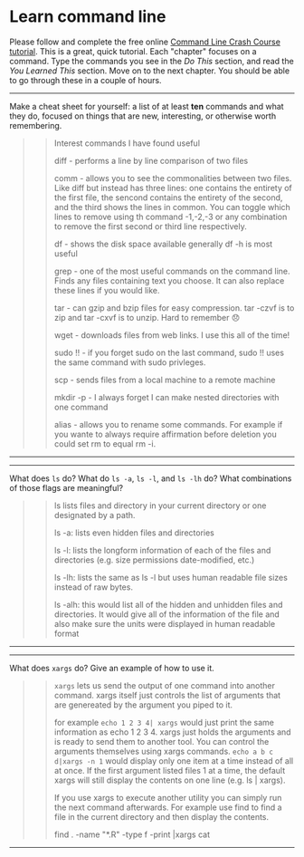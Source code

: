 # Learn command line

Please follow and complete the free online [Command Line Crash Course
tutorial](http://cli.learncodethehardway.org/book/). This is a great,
quick tutorial. Each "chapter" focuses on a command. Type the commands
you see in the _Do This_ section, and read the _You Learned This_
section. Move on to the next chapter. You should be able to go through
these in a couple of hours.


---

Make a cheat sheet for yourself: a list of at least **ten** commands and what they do, focused on things that are new, interesting, or otherwise worth remembering.

> > Interest commands I have found useful
> > 
> > diff - performs a line by line comparison of two files
> > 
> > comm - allows you to see the commonalities between two files. Like diff but instead has three lines: one contains the entirety of the first file, the sencond contains the entirety of the second, and the third shows the lines in common. You can toggle which lines to remove using th command -1,-2,-3 or any combination to remove the first second or third line respectively.
> > 
> > df - shows the disk space available generally df -h is most useful
> > 
> > grep - one of the most useful commands on the command line. Finds any files containing text you choose. It can also replace these lines if you would like. 
> > 
> > tar - can gzip and bzip files for easy compression. tar -czvf is to zip and tar -cxvf is to unzip. Hard to remember :disappointed:
> > 
> > wget - downloads files from web links. I use this all of the time! 
> > 
> > sudo !! - if you forget sudo on the last command, sudo !! uses the same command with sudo privleges. 
> > 
> > scp - sends files from a local machine to a remote machine
> > 
> > mkdir -p - I always forget I can make nested directories with one command
> > 
> > alias - allows you to rename some commands. For example if you wante to always require affirmation before deletion you could set rm to equal rm -i.
> > 

---


---

What does `ls` do? What do `ls -a`, `ls -l`, and `ls -lh` do? What combinations of those flags are meaningful?

> > ls lists files and directory in your current directory or one designated by a path. 
> > 
> > ls -a: lists even hidden files and directories
> > 
> > ls -l: lists the longform information of each of the files and directories (e.g. size permissions date-modified, etc.)
> > 
> > ls -lh: lists the same as ls -l but uses human readable file sizes instead of raw bytes. 
> > 
> >ls -alh: this would list all of the hidden and unhidden files and directories. It would give all of the information of the file and also make sure the units were displayed in human readable format

---


---

What does `xargs` do? Give an example of how to use it.

> > `xargs` lets us send the output of one command into another command. xargs itself just controls the list of arguments that are genereated by the argument you piped to it. 
> >
> > for example `echo 1 2 3 4| xargs` would just print the same information as echo 1 2 3 4. xargs just holds the arguments and is ready to send them to another tool. You can control the arguments themselves using xargs commands. `echo a b c d|xargs -n 1` would display only one item at a time instead of all at once. If the first argument listed files 1 at a time, the default xargs will still display the contents on one line (e.g. ls | xargs).
> > 
> > If you use xargs to execute another utility you can simply run the next command afterwards. For example use find to find a file in the current directory and then display the contents.
> > 
> > find . -name "*.R" -type f -print |xargs cat

---

